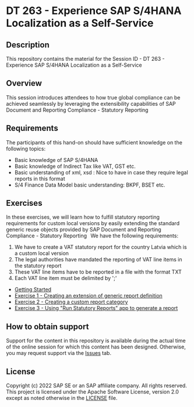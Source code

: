 # DT 263 - Experience SAP S/4HANA Localization as a Self-Service 

## Description

This repository contains the material for the Session ID - DT 263 - Experience SAP S/4HANA Localization as a Self-Service 

## Overview

This session introduces attendees to how true global compliance can be achieved seamlessly by leveraging the extensibility capabilities of SAP Document and Reporting Compliance - Statutory Reporting 

## Requirements

The participants of this hand-on should have sufficient knowledge on the following topics: 
- Basic knowledge of SAP S/4HANA 
- Basic knowledge of Indirect Tax like VAT, GST etc. 
- Basic understanding of xml, xsd : Nice to have in case they require legal reports in this format 
- S/4 Finance Data Model basic understanding: BKPF, BSET etc. 

## Exercises

In these exercises, we will learn how to fulfill statutory reporting requirements for custom local versions by easily extending the standard generic reuse objects provided by SAP Document and Reporting Compliance - Statutory Reporting   We have the following requirements:  

1. We have to create a VAT statutory report for the country Latvia which is a custom local version
2. The legal authorities have mandated the reporting of VAT line items in the statutory report
3. These VAT line items have to be reported in a file with the format TXT
4. Each VAT line item must be delimited by ';'

- [Getting Started](exercises/ex0/)
- [Exercise 1 - Creating an extension of generic report definition](exercises/ex1/)
- [Exercise 2 - Creating a custom report category](exercises/ex2/)
- [Exercise 3 - Using "Run Statutory Reports" app to generate a report](exercises/ex3/)


## How to obtain support

Support for the content in this repository is available during the actual time of the online session for which this content has been designed. Otherwise, you may request support via the [Issues](../../issues) tab.

## License
Copyright (c) 2022 SAP SE or an SAP affiliate company. All rights reserved. This project is licensed under the Apache Software License, version 2.0 except as noted otherwise in the [LICENSE](LICENSES/Apache-2.0.txt) file.
